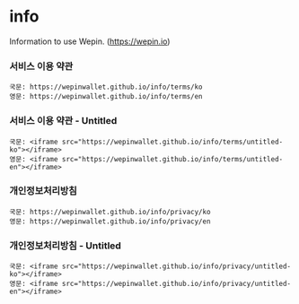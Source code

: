 # info

Information to use Wepin. (https://wepin.io)

### 서비스 이용 약관

```
국문: https://wepinwallet.github.io/info/terms/ko
영문: https://wepinwallet.github.io/info/terms/en
```

### 서비스 이용 약관 - Untitled

```
국문: <iframe src="https://wepinwallet.github.io/info/terms/untitled-ko"></iframe>
영문: <iframe src="https://wepinwallet.github.io/info/terms/untitled-en"></iframe>
```

### 개인정보처리방침

```
국문: https://wepinwallet.github.io/info/privacy/ko
영문: https://wepinwallet.github.io/info/privacy/en
```

### 개인정보처리방침 - Untitled

```
국문: <iframe src="https://wepinwallet.github.io/info/privacy/untitled-ko"></iframe>
영문: <iframe src="https://wepinwallet.github.io/info/privacy/untitled-en"></iframe>
```
